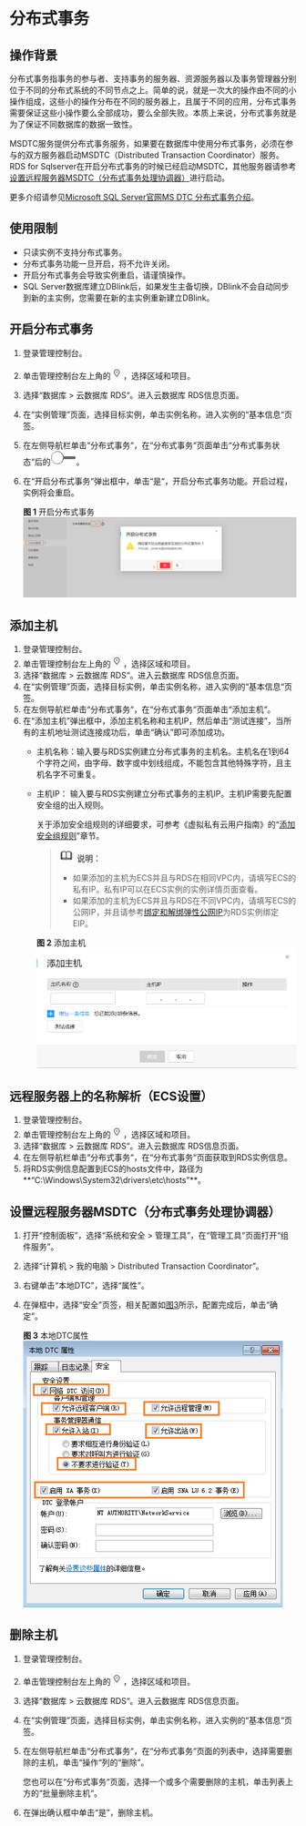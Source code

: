 # 分布式事务<a name="rds_sqlserver_01_0001"></a>

## 操作背景<a name="section54601448173815"></a>

分布式事务指事务的参与者、支持事务的服务器、资源服务器以及事务管理器分别位于不同的分布式系统的不同节点之上。简单的说，就是一次大的操作由不同的小操作组成，这些小的操作分布在不同的服务器上，且属于不同的应用，分布式事务需要保证这些小操作要么全部成功，要么全部失败。本质上来说，分布式事务就是为了保证不同数据库的数据一致性。

MSDTC服务提供分布式事务服务，如果要在数据库中使用分布式事务，必须在参与的双方服务器启动MSDTC（Distributed Transaction Coordinator）服务。RDS for Sqlserver在开启分布式事务的时候已经启动MSDTC，其他服务器请参考[设置远程服务器MSDTC（分布式事务处理协调器）](#section1923413545597)进行启动。

更多介绍请参见[Microsoft SQL Server官网MS DTC 分布式事务介绍](https://docs.microsoft.com/zh-cn/previous-versions/sql/sql-server-2008/ms190799(v=sql.100))。

## 使用限制<a name="section6764174615"></a>

-   只读实例不支持分布式事务。
-   分布式事务功能一旦开启，将不允许关闭。
-   开启分布式事务会导致实例重启，请谨慎操作。
-   SQL Server数据库建立DBlink后，如果发生主备切换，DBlink不会自动同步到新的主实例，您需要在新的主实例重新建立DBlink。

## 开启分布式事务<a name="section139571341125218"></a>

1.  登录管理控制台。
2.  单击管理控制台左上角的![](figures/Region灰色图标.png)，选择区域和项目。
3.  选择“数据库  \>  云数据库 RDS“。进入云数据库 RDS信息页面。
4.  在“实例管理”页面，选择目标实例，单击实例名称，进入实例的“基本信息“页签。
5.  在左侧导航栏单击“分布式事务“，在“分布式事务“页面单击“分布式事务状态“后的![](figures/关闭按钮-66.png)。
6.  在“开启分布式事务“弹出框中，单击“是“，开启分布式事务功能。开启过程，实例将会重启。

    **图 1**  开启分布式事务<a name="fig6417111173912"></a>  
    ![](figures/开启分布式事务.png "开启分布式事务")


## 添加主机<a name="section18641181010407"></a>

1.  登录管理控制台。
2.  单击管理控制台左上角的![](figures/Region灰色图标.png)，选择区域和项目。
3.  选择“数据库  \>  云数据库 RDS“。进入云数据库 RDS信息页面。
4.  在“实例管理”页面，选择目标实例，单击实例名称，进入实例的“基本信息“页签。
5.  在左侧导航栏单击“分布式事务“，在“分布式事务“页面单击“添加主机“。
6.  在“添加主机”弹出框中，添加主机名称和主机IP，然后单击“测试连接”，当所有的主机地址测试连接成功后，单击“确认”即可添加成功。
    -   主机名称：输入要与RDS实例建立分布式事务的主机名。主机名在1到64个字符之间，由字母、数字或中划线组成，不能包含其他特殊字符，且主机名字不可重复。
    -   主机IP：  输入要与RDS实例建立分布式事务的主机IP。主机IP需要先配置安全组的出入规则。

        关于添加安全组规则的详细要求，可参考《虚拟私有云用户指南》的“[添加安全组规则](https://support.huaweicloud.com/usermanual-vpc/zh-cn_topic_0030969470.html)”章节。

        >![](public_sys-resources/icon-note.gif) **说明：**   
        >-   如果添加的主机为ECS并且与RDS在相同VPC内，请填写ECS的私有IP。私有IP可以在ECS实例的实例详情页面查看。  
        >-   如果添加的主机为ECS并且与RDS在不同VPC内，请填写ECS的公网IP，并且请参考[绑定和解绑弹性公网IP](绑定和解绑弹性公网IP（SQL-Server）.md)为RDS实例绑定EIP。  

        **图 2**  添加主机<a name="fig19418757942"></a>  
        ![](figures/添加主机.png "添加主机")



## 远程服务器上的名称解析（ECS设置）<a name="section1592310510438"></a>

1.  登录管理控制台。
2.  单击管理控制台左上角的![](figures/Region灰色图标.png)，选择区域和项目。
3.  选择“数据库  \>  云数据库 RDS“。进入云数据库 RDS信息页面。
4.  在左侧导航栏单击“分布式事务“，在“分布式事务“页面获取到RDS实例信息。
5.  将RDS实例信息配置到ECS的hosts文件中，路径为**“C:\\Windows\\System32\\drivers\\etc\\hosts”**。

## 设置远程服务器MSDTC（分布式事务处理协调器）<a name="section1923413545597"></a>

1.  打开“控制面板”，选择“系统和安全 \> 管理工具”，在“管理工具”页面打开“组件服务”。
2.  选择“计算机 \> 我的电脑 \> Distributed Transaction Coordinator”。
3.  右键单击“本地DTC”，选择“属性”。
4.  在弹框中，选择“安全”页签，相关配置如[图3](#fig569033416215)所示，配置完成后，单击“确定”。

    **图 3**  本地DTC属性<a name="fig569033416215"></a>  
    ![](figures/本地DTC属性.png "本地DTC属性")


## 删除主机<a name="section1099104116544"></a>

1.  登录管理控制台。
2.  单击管理控制台左上角的![](figures/Region灰色图标.png)，选择区域和项目。
3.  选择“数据库  \>  云数据库 RDS“。进入云数据库 RDS信息页面。
4.  在“实例管理”页面，选择目标实例，单击实例名称，进入实例的“基本信息“页签。
5.  在左侧导航栏单击“分布式事务“，在“分布式事务“页面的列表中，选择需要删除的主机，单击“操作“列的“删除”。

    您也可以在“分布式事务“页面，选择一个或多个需要删除的主机，单击列表上方的“批量删除主机“。

6.  在弹出确认框中单击“是”，删除主机。

